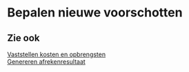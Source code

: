 # Bepalen nieuwe voorschotten

## Zie ook

[Vaststellen kosten en opbrengsten](vaststellen-kosten-en-opbrengsten/)  
[Genereren afrekenresultaat](genereren-afrekenresultaat/)
